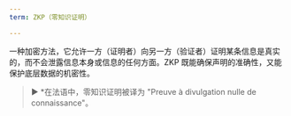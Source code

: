 ```yaml
---
term: ZKP（零知识证明）

---
```

一种加密方法，它允许一方（证明者）向另一方（验证者）证明某条信息是真实的，而不会泄露信息本身或信息的任何方面。ZKP 既能确保声明的准确性，又能保护底层数据的机密性。

> ► *在法语中，零知识证明被译为 "Preuve à divulgation nulle de connaissance"。